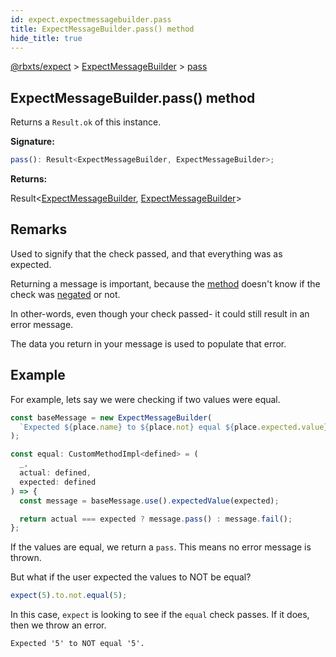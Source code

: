 ```yaml
---
id: expect.expectmessagebuilder.pass
title: ExpectMessageBuilder.pass() method
hide_title: true
---
```


[@rbxts/expect](./expect.md) &gt; [ExpectMessageBuilder](./expect.expectmessagebuilder.md) &gt; [pass](./expect.expectmessagebuilder.pass.md)

## ExpectMessageBuilder.pass() method

Returns a `Result.ok` of this instance.

**Signature:**

```typescript
pass(): Result<ExpectMessageBuilder, ExpectMessageBuilder>;
```
**Returns:**

Result&lt;[ExpectMessageBuilder](./expect.expectmessagebuilder.md)<!-- -->, [ExpectMessageBuilder](./expect.expectmessagebuilder.md)<!-- -->&gt;

## Remarks

Used to signify that the check passed, and that everything was as expected.

Returning a message is important, because the [method](./expect.custommethodimpl.md) doesn't know if the check was [negated](./expect.assertion.not.md) or not.

In other-words, even though your check passed- it could still result in an error message.

The data you return in your message is used to populate that error.

## Example

For example, lets say we were checking if two values were equal.

```ts
const baseMessage = new ExpectMessageBuilder(
  `Expected ${place.name} to ${place.not} equal ${place.expected.value}`
);

const equal: CustomMethodImpl<defined> = (
  _,
  actual: defined,
  expected: defined
) => {
  const message = baseMessage.use().expectedValue(expected);

  return actual === expected ? message.pass() : message.fail();
};
```
If the values are equal, we return a `pass`<!-- -->. This means no error message is thrown.

But what if the user expected the values to NOT be equal?

```ts
expect(5).to.not.equal(5);
```
In this case, `expect` is looking to see if the `equal` check passes. If it does, then we throw an error.

```logs
Expected '5' to NOT equal '5'.
```
